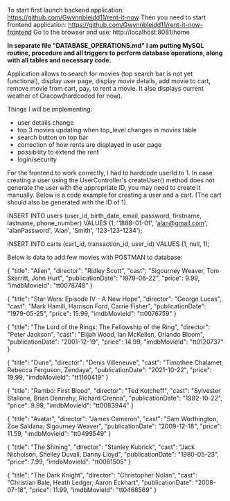 To start first launch backend application: https://github.com/Gwynnbleidd11/rent-it-now
Then you need to start frontend application: https://github.com/Gwynnbleidd11/rent-it-now-frontend
Go to the browser and use: http://localhost:8081/home

**In separate file "DATABASE_OPERATIONS.md" I am putting MySQL routine, procedure and all triggers to perform database operations,
along with all tables and necessary code.**

Application allows to search for movies (top search bar is not yet functional), display user page, display movie details,
add movie to cart, remove movie from cart, pay, to rent a movie. It also displays current weather of Cracow(hardcoded for now).

Things I will be implementing:
- user details change
- top 3 movies updating when top_level changes in movies table
- search button on top bar
- correction of how rents are displayed in user page
- possibility to extend the rent
- login/security

For the frontend to work correctly, I had to hardcode userId to 1. In case creating a user using the UserController's
createUser() method does not generate the user with the appropriate ID, you may need to create it manually.
Below is a code example for creating a user and a cart. (The cart should also be generated with the ID of 1).

INSERT INTO users (user_id, birth_date, email, password, firstname, lastname, phone_number)
VALUES (1, '1888-01-01', 'alan@gmail.com', 'alanPassword', 'Alan', 'Smith', '123-123-1234');

INSERT INTO carts (cart_id, transaction_id, user_id)
VALUES (1, null, 1);

Below is data to add few movies with POSTMAN to database:

{
    "title": "Alien",
    "director": "Ridley Scott",
    "cast": "Sigourney Weaver, Tom Skerritt, John Hurt",
    "publicationDate": "1979-06-22",
    "price": 9.99,
    "imdbMovieId": "tt0078748"
}

{
    "title": "Star Wars: Episode IV - A New Hope",
    "director": "George Lucas",
    "cast": "Mark Hamill, Harrison Ford, Carrie Fisher",
    "publicationDate": "1979-05-25",
    "price": 15.99,
    "imdbMovieId": "tt0076759"
}

{
    "title": "The Lord of the Rings: The Fellowship of the Ring",
    "director": "Peter Jackson",
    "cast": "Elijah Wood, Ian McKellen, Orlando Bloom",
    "publicationDate": "2001-12-19",
    "price": 14.99,
    "imdbMovieId": "tt0120737"
}

{
    "title": "Dune",
    "director": "Denis Villeneuve",
    "cast": "Timothee Chalamet, Rebecca Ferguson, Zendaya",
    "publicationDate": "2021-10-22",
    "price": 19.99,
    "imdbMovieId": "tt1160419"
}

{
    "title": "Rambo: First Blood",
    "director": "Ted Kotcheff",
    "cast": "Sylvester Stallone, Brian Dennehy, Richard Crenna",
    "publicationDate": "1982-10-22",
    "price": 9.99,
    "imdbMovieId": "tt0083944"
}

{
    "title": "Avatar",
    "director": "James Cameron",
    "cast": "Sam Worthington, Zoe Saldana, Sigourney Weaver",
    "publicationDate": "2009-12-18",
    "price": 11.59,
    "imdbMovieId": "tt0499549"
}

{
    "title": "The Shining",
    "director": "Stanley Kubrick",
    "cast": "Jack Nicholson, Shelley Duvall, Danny Lloyd",
    "publicationDate": "1980-05-23",
    "price": 7.99,
    "imdbMovieId": "tt0081505"
}

{
    "title": "The Dark Knight",
    "director": "Christopher Nolan",
    "cast": "Christian Bale, Heath Ledger, Aaron Eckhart",
    "publicationDate": "2008-07-18",
    "price": 11.99,
    "imdbMovieId": "tt0468569"
}